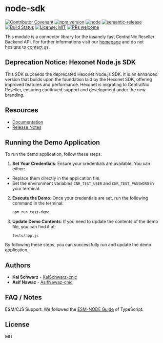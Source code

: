 # node-sdk

[![Contributor Covenant](https://img.shields.io/badge/Contributor%20Covenant-2.1-4baaaa.svg)](code_of_conduct.md)
[![npm version](https://img.shields.io/npm/v/@cnr/apiconnector.svg?style=flat)](https://www.npmjs.com/package/@cnr/apiconnector)
[![node](https://img.shields.io/node/v/@cnr/apiconnector.svg)](https://www.npmjs.com/package/@cnr/apiconnector)
[![semantic-release](https://img.shields.io/badge/%20%20%F0%9F%93%A6%F0%9F%9A%80-semantic--release-e10079.svg)](https://github.com/semantic-release/semantic-release)
[![Build Status](https://github.com/centralnicgroup-opensource/rtldev-middleware-node-sdk/workflows/Release/badge.svg?branch=master)](https://github.com/centralnicgroup-opensource/rtldev-middleware-node-sdk/workflows/Release/badge.svg?branch=master)
[![License: MIT](https://img.shields.io/badge/License-MIT-blue.svg)](https://opensource.org/licenses/MIT)
[![PRs welcome](https://img.shields.io/badge/PRs-welcome-brightgreen.svg)](https://github.com/centralnicgroup-opensource/rtldev-middleware-node-sdk/blob/master/CONTRIBUTING.md)

This module is a connector library for the insanely fast CentralNic Reseller Backend API. For further informations visit our [homepage](https://www.centralnicreseller.com) and do not hesitate to [contact us](https://www.centralnicreseller.com/contact).

## Deprecation Notice: Hexonet Node.js SDK

This SDK succeeds the deprecated Hexonet Node.js SDK. It is an enhanced version that builds upon the foundation laid by the Hexonet SDK, offering improved features and performance. Hexonet is migrating to CentralNic Reseller, ensuring continued support and development under the new branding.

## Resources

- [Documentation](https://support.centralnicreseller.com/hc/en-gb/articles/5714403954333-Self-Development-Kit-for-NodeJS)
- [Release Notes](https://github.com/centralnicgroup-opensource/rtldev-middleware-node-sdk/releases)

## Running the Demo Application

To run the demo application, follow these steps:

1. **Set Your Credentials**: Ensure your credentials are available. You can either:
  - Replace them directly in the application file.
  - Set the environment variables `CNR_TEST_USER` and `CNR_TEST_PASSWORD` in your terminal.

2. **Execute the Demo**: Once your credentials are set, run the following command in the terminal:

   ```sh
   npm run test-demo
   ```

3. **Update Demo Contents**: If you need to update the contents of the demo file, you can find it at:

   ```plaintext
   tests/app.js
   ```

By following these steps, you can successfully run and update the demo application.

## Authors

- **Kai Schwarz** - [KaiSchwarz-cnic](https://github.com/kaischwarz-cnic)
- **Asif Nawaz** - [AsifNawaz-cnic](https://github.com/asifnawaz-cnic)

## FAQ / Notes

ESM/CJS Support: We followed the [ESM-NODE Guide](https://www.typescriptlang.org/docs/handbook/esm-node.html) of TypeScript.

## License

MIT

